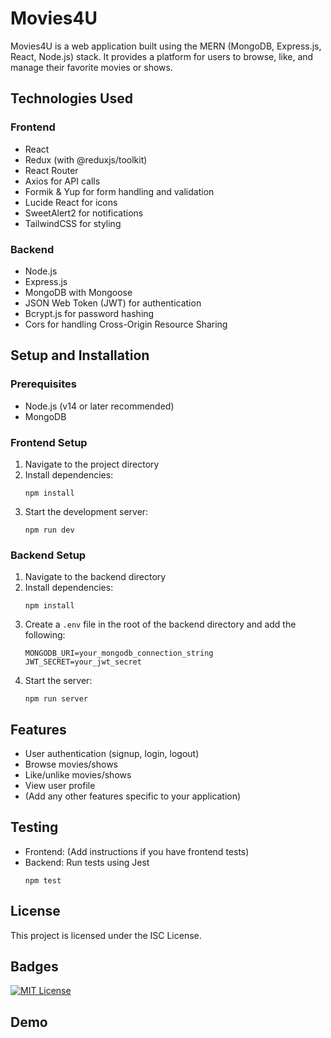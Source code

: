 # Movies4U

Movies4U is a web application built using the MERN (MongoDB, Express.js, React, Node.js) stack. It provides a platform for users to browse, like, and manage their favorite movies or shows.

## Technologies Used

### Frontend
- React
- Redux (with @reduxjs/toolkit)
- React Router
- Axios for API calls
- Formik & Yup for form handling and validation
- Lucide React for icons
- SweetAlert2 for notifications
- TailwindCSS for styling

### Backend
- Node.js
- Express.js
- MongoDB with Mongoose
- JSON Web Token (JWT) for authentication
- Bcrypt.js for password hashing
- Cors for handling Cross-Origin Resource Sharing

## Setup and Installation

### Prerequisites
- Node.js (v14 or later recommended)
- MongoDB

### Frontend Setup
1. Navigate to the project directory
2. Install dependencies:
   ```
   npm install
   ```
3. Start the development server:
   ```
   npm run dev
   ```

### Backend Setup
1. Navigate to the backend directory
2. Install dependencies:
   ```
   npm install
   ```
3. Create a `.env` file in the root of the backend directory and add the following:
   ```
   MONGODB_URI=your_mongodb_connection_string
   JWT_SECRET=your_jwt_secret
   ```
4. Start the server:
   ```
   npm run server
   ```

## Features
- User authentication (signup, login, logout)
- Browse movies/shows
- Like/unlike movies/shows
- View user profile
- (Add any other features specific to your application)

## Testing
- Frontend: (Add instructions if you have frontend tests)
- Backend: Run tests using Jest
  ```
  npm test
  ```

## License
This project is licensed under the ISC License.


## Badges

[![MIT License](https://img.shields.io/badge/License-MIT-green.svg)](https://choosealicense.com/licenses/mit/)


## Demo

